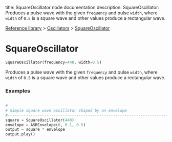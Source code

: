 title: SquareOscillator node documentation
description: SquareOscillator: Produces a pulse wave with the given `frequency` and pulse `width`,  where `width` of `0.5` is a square wave and other values produce a rectangular wave.

[Reference library](../../index.md) > [Oscillators](../index.md) > [SquareOscillator](index.md)

# SquareOscillator

```python
SquareOscillator(frequency=440, width=0.5)
```

Produces a pulse wave with the given `frequency` and pulse `width`,  where `width` of `0.5` is a square wave and other values produce a rectangular wave.

### Examples

```python

#-------------------------------------------------------------------------------
# Simple square wave oscillator shaped by an envelope
#-------------------------------------------------------------------------------
square = SquareOscillator(440)
envelope = ASREnvelope(0, 0.1, 0.5)
output = square * envelope
output.play()

```

